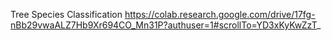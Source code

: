 Tree Species Classification
https://colab.research.google.com/drive/17fg-nBb29vwaALZ7Hb9Xr694CO_Mn31P?authuser=1#scrollTo=YD3xKyKwZzT_

